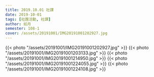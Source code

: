 ```yaml
---
title: 2019.10.01 社課
date: 2019-10-01
tags: [社團活動, 社課]
author: 如月
semester: 108-1
cover: /assets/20191001/IMG20191001202927.jpg
---
```


{{< photo "/assets/20191001/IMG20191001202927.jpg" >}}
{{< photo "/assets/20191001/IMG20191001203133.jpg" >}}
{{< photo "/assets/20191001/IMG20191001214950.jpg" >}}
{{< photo "/assets/20191001/IMG20191001224055.jpg" >}}
{{< photo "/assets/20191001/IMG20191001224108.jpg" >}}